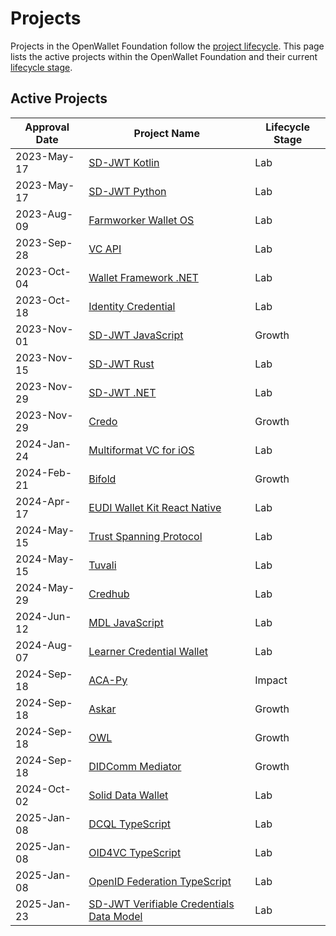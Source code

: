 [//]: # (SPDX-License-Identifier: CC-BY-4.0)

# Projects

Projects in the OpenWallet Foundation follow the [project lifecycle](../governance/project-lifecycle.md). This page lists the active projects within the OpenWallet Foundation and their current [lifecycle stage](../governance/project-lifecycle.md#stages).

## Active Projects

| Approval Date | Project Name                                                      | Lifecycle Stage |
| ------------- | ----------------------------------------------------------------- | --------------- |
| 2023-May-17   | [SD-JWT Kotlin](./sd-jwt-kotlin.md)                               | Lab             |
| 2023-May-17   | [SD-JWT Python](./sd-jwt-python.md)                               | Lab             |
| 2023-Aug-09   | [Farmworker Wallet OS](./fwos.md)                                 | Lab             |
| 2023-Sep-28   | [VC API](./vc-api.md)                                             | Lab             |
| 2023-Oct-04   | [Wallet Framework .NET](./wallet-framework-dotnet.md)             | Lab             |
| 2023-Oct-18   | [Identity Credential](./identity-credential.md)                   | Lab             |
| 2023-Nov-01   | [SD-JWT JavaScript](./sd-jwt-js.md)                               | Growth          |
| 2023-Nov-15   | [SD-JWT Rust](./sd-jwt-rust.md)                                   | Lab             |
| 2023-Nov-29   | [SD-JWT .NET](./sd-jwt-dotnet.md)                                 | Lab             |
| 2023-Nov-29   | [Credo](./credo-ts.md)                                            | Growth          |
| 2024-Jan-24   | [Multiformat VC for iOS](./multiformat-vc-ios.md)                 | Lab             |
| 2024-Feb-21   | [Bifold](./bifold.md)                                             | Growth          |
| 2024-Apr-17   | [EUDI Wallet Kit React Native](./eudi-wallet-kit-react-native.md) | Lab             |
| 2024-May-15   | [Trust Spanning Protocol](./tsp.md)                               | Lab             |
| 2024-May-15   | [Tuvali](./tuvali.md)                                             | Lab             |
| 2024-May-29   | [Credhub](./credhub.md)                                           | Lab             |
| 2024-Jun-12   | [MDL JavaScript](./mdl-js.md)                                     | Lab             |
| 2024-Aug-07   | [Learner Credential Wallet](./learner-credential-wallet.md)       | Lab             |
| 2024-Sep-18   | [ACA-Py](./aca-py.md)                                             | Impact          |
| 2024-Sep-18   | [Askar](./askar.md)                                               | Growth          |
| 2024-Sep-18   | [OWL](./owl.md)                                                   | Growth          |
| 2024-Sep-18   | [DIDComm Mediator](./didcomm-mediator.md)                         | Growth          |
| 2024-Oct-02   | [Solid Data Wallet](./solid-data-wallet.md)                       | Lab             |
| 2025-Jan-08   | [DCQL TypeScript](./dcql-ts.md)                                   | Lab             |
| 2025-Jan-08   | [OID4VC TypeScript](./oid4vc-ts.md)                               | Lab             |
| 2025-Jan-08   | [OpenID Federation TypeScript](./openid-federation-ts.md)         | Lab             |
| 2025-Jan-23   | [SD-JWT Verifiable Credentials Data Model](./sd-jwt-vc-dm.md)     | Lab             |
